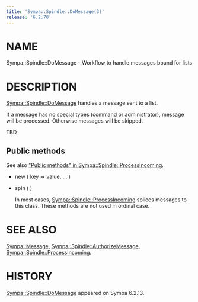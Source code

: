```yaml
---
title: 'Sympa::Spindle::DoMessage(3)'
release: '6.2.70'
---
```


# NAME

Sympa::Spindle::DoMessage - Workflow to handle messages bound for lists

# DESCRIPTION

[Sympa::Spindle::DoMessage](./Sympa-Spindle-DoMessage.3.md) handles a message sent to a list.

If a message has no special types (command or administrator),
message will be processed.  Otherwise messages will be skipped.

TBD

## Public methods

See also ["Public methods" in Sympa::Spindle::ProcessIncoming](./Sympa-Spindle-ProcessIncoming.3.md#public-methods).

- new ( key => value, ... )
- spin ( )

    In most cases, [Sympa::Spindle::ProcessIncoming](./Sympa-Spindle-ProcessIncoming.3.md) splices messages
    to this class.  These methods are not used in ordinal case.

# SEE ALSO

[Sympa::Message](./Sympa-Message.3.md), [Sympa::Spindle::AuthorizeMessage](./Sympa-Spindle-AuthorizeMessage.3.md),
[Sympa::Spindle::ProcessIncoming](./Sympa-Spindle-ProcessIncoming.3.md).

# HISTORY

[Sympa::Spindle::DoMessage](./Sympa-Spindle-DoMessage.3.md) appeared on Sympa 6.2.13.

